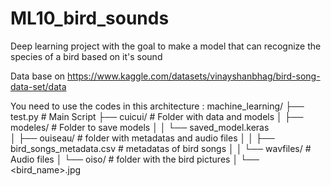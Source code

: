 # ML10_bird_sounds
Deep learning project with the goal to make a model that can recognize the species of a bird based on it's sound

Data base on https://www.kaggle.com/datasets/vinayshanbhag/bird-song-data-set/data

You need to use the codes in this architecture : 
machine_learning/
├── test.py                         # Main Script
├── cuicui/                         # Folder with data and models
│   ├── modeles/                    # Folder to save models
│   │   └── saved_model.keras       
│   ├── ouiseau/                    # folder with metadatas and audio files
│   │   ├── bird_songs_metadata.csv # metadatas of bird songs
│   │   └── wavfiles/               # Audio files
│   └── oiso/                       # folder with the bird pictures
│       └── <bird_name>.jpg         

